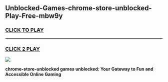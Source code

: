 
## Unblocked-Games-chrome-store-unblocked-Play-Free-mbw9y
<h3>
<a href="https://premium76.site?title=chrome-store-unblocked&ref=10A">CLICK TO PLAY</a></h3>
<hr>

<h3>
<a href="https://premium76.site?title=chrome-store-unblocked&ref=10A">CLICK 2 PLAY</a>
  
</h3>

<a href="https://premium76.site?title=chrome-store-unblocked&ref=10A"><img src="https://clearcache.store/games.png"></a>


**chrome-store-unblocked games unblocked: Your Gateway to Fun and Accessible Online Gaming**

